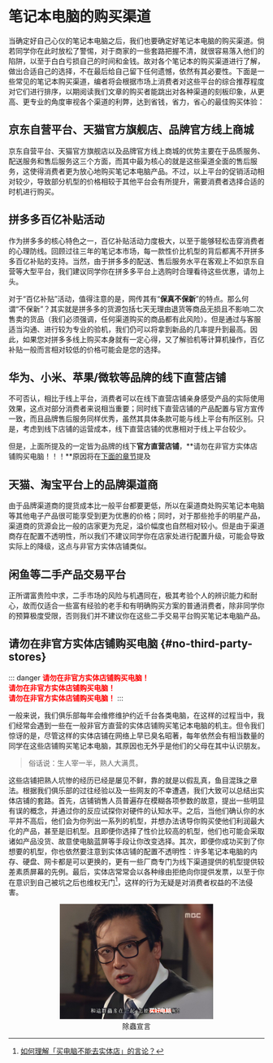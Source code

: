 # 笔记本电脑的购买渠道

当确定好自己心仪的笔记本电脑之后，我们也要确定好笔记本电脑的购买渠道。倘若同学你在此时放松了警惕，对于商家的一些套路把握不清，就很容易落入他们的陷阱，以至于白白亏损自己的时间和金钱。故对各个笔记本的购买渠道进行了解，做出合适自己的选择，不在最后给自己留下任何遗憾，依然有其必要性。下面是一些常见的笔记本购买渠道，编者将会根据市场上消费者对这些平台的综合推荐程度对它们进行排序，以期阅读我们文章的购买者能跳出对各种渠道的刻板印象，从更高、更专业的角度审视各个渠道的利弊，达到省钱，省力，省心的最佳购买体验：

## 京东自营平台、天猫官方旗舰店、品牌官方线上商城

京东自营平台、天猫官方旗舰店以及品牌官方线上商城的优势主要在于品质服务、配送服务和售后服务这三个方面，而其中最为核心的就是这些渠道全面的售后服务，这使得消费者更为放心地购买笔记本电脑产品。不过，以上平台的促销活动相对较少，导致部分机型的价格相较于其他平台会有所提升，需要消费者选择合适的时机进行购买。

## 拼多多百亿补贴活动

作为拼多多的核心特色之一，百亿补贴活动力度极大，以至于能够轻松击穿消费者的心理防线。回顾过往三年的笔记本市场，每一款性价比机型的背后都离不开拼多多百亿补贴的支持。当然，由于拼多多的配送、售后服务水平在客观上不如京东自营等大型平台，我们建议同学你在拼多多平台上选购时合理看待这些优惠，请勿上头。

对于“百亿补贴”活动，值得注意的是，网传其有“**保真不保新**”的特点。那么何谓“不保新”？其实就是拼多多的货源包括七天无理由退货等商品无损且不影响二次售卖的货品（我们必须强调，任何渠道购买的商品都有此风险）。但是通过与客服适当沟通、进行较为专业的验机，我们仍可以将拿到新品的几率提升到最高。因此，如果您对拼多多线上购买本身就有一定心得，又了解验机等计算机操作，百亿补贴一般而言相对较低的价格可能会是您的选择。

## 华为、小米、苹果/微软等品牌的线下直营店铺

不可否认，相比于线上平台，消费者可以在线下直营店铺亲身感受产品的实际使用效果，这点对部分消费者来说相当重要；同时线下直营店铺的产品配置与官方宣传一致，而且品牌售后服务同样优秀，虽然其具体条款可能与线上平台有所区别。只是，考虑到线下店铺的运营成本，线下直营店铺的优惠相对于线上平台较少。

但是，上面所提及的一定皆为品牌的线下**官方直营店铺**，**请勿在非官方实体店铺购买电脑！！！**原因将在[下面的章节](#no-third-party-stores)提及

## 天猫、淘宝平台上的品牌渠道商

由于品牌渠道商的提货成本比一般平台都要更低，所以在渠道商处购买笔记本电脑等其他电子产品很可能享受到更为优惠的价格；同时，对于那些抢手的明星产品，渠道商的货源会比一般的店家更为充足，溢价幅度也自然相对较小。但是由于渠道商存在配置不透明性，所以我们不建议同学你在店家处进行配置升级，可能会导致实际上的降级，这点与非官方实体店铺类似。

## 闲鱼等二手产品交易平台

正所谓富贵险中求，二手市场的风险与机遇同在，极其考验个人的辨识能力和耐心，故而仅适合一些富有经验的老手和有明确购买方案的普通消费者，除非同学你的预算极度受限，否则我们并不建议你在这些二手交易平台购买笔记本电脑产品。

## 请勿在非官方实体店铺购买电脑 {#no-third-party-stores}

::: danger
**<font color="red">请勿在非官方实体店铺购买电脑！</font>**
<br>
**<font color="red">请勿在非官方实体店铺购买电脑！</font>**
<br>
**<font color="red">请勿在非官方实体店铺购买电脑！</font>**
:::

一般来说，我们俱乐部每年会维修维护约近千台各类电脑，在这样的过程当中，我们经常会遇到一些在一般非官方直营的实体店铺购买笔记本电脑的机主。但令我们惊讶的是，尽管这样的实体店铺在网络上早已臭名昭著，每年依然会有相当数量的同学在这些店铺购买笔记本电脑，其原因也无外乎是他们的父母在其中认识朋友。

> 俗话说：生人宰一半，熟人大满贯。

这些店铺把熟人坑惨的经历已经是屡见不鲜，靠的就是以假乱真，鱼目混珠之章法。根据我们俱乐部的过往经验以及一些网友的不幸遭遇，我们大致可以总结出实体店铺的套路。首先，店铺销售人员普遍存在模糊各项参数的故意，提出一些明显有误的概念，并通过你的反应试探你对硬件的认知水平。之后，当他们确认你的水平并不高后，他们会为你列出一系列的机型，并想办法诱导你购买使他们利润最大化的产品，甚至是旧机型。且即便你选择了性价比较高的机型，他们也可能会采取诸如产品没货、故意使电脑蓝屏等手段让你改变选择。其次，即便你成功买到了你想要的机型，你也依然要注意到实体店铺的配置不透明性：许多笔记本电脑的内存、硬盘、网卡都是可以更换的，更有一些厂商专门为线下渠道提供的机型提供较差素质屏幕的先例。最后，实体店常常会以各种缘由拒绝向你提供发票，以至于你在意识到自己被坑之后也维权无门[^2]，这样的行为无疑是对消费者权益的不法侵害。

[^2]:[如何理解「买电脑不能去实体店」的言论？](https://www.zhihu.com/question/264042846)

<div style="margin: 0 auto; text-align: center; width: 60%"><img src="./assets/Debug.jpg" />除蟲宣言</div>